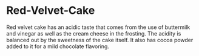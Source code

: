 # Red-Velvet-Cake

Red velvet cake has an acidic taste that comes from the use of buttermilk and vinegar as well as the cream cheese in the frosting. The acidity is balanced out by the sweetness of the cake itself. It also has cocoa powder added to it for a mild chocolate flavoring.